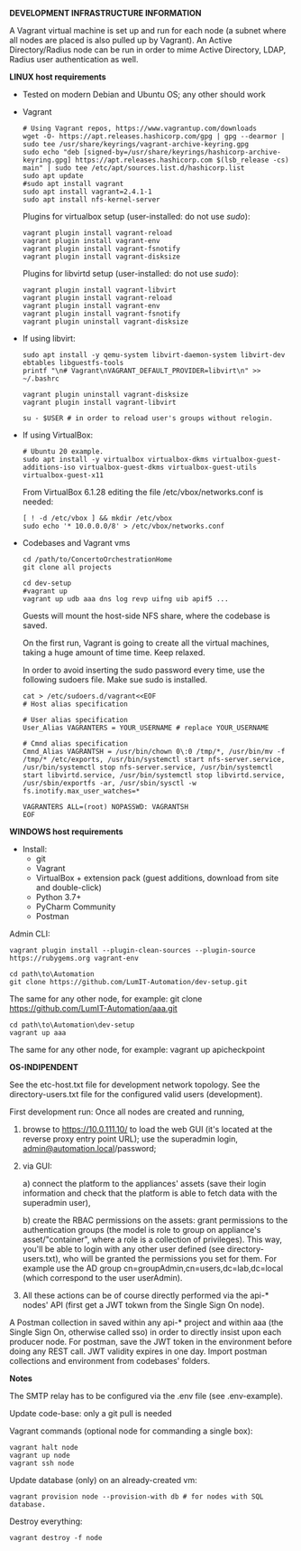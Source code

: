 **DEVELOPMENT INFRASTRUCTURE INFORMATION**

A Vagrant virtual machine is set up and run for each node (a subnet where all nodes are placed is also pulled up by Vagrant). An Active Directory/Radius node can be run in order to mime Active Directory, LDAP, Radius user authentication as well.

**LINUX host requirements**
- Tested on modern Debian and Ubuntu OS; any other should work
- Vagrant
         
      # Using Vagrant repos, https://www.vagrantup.com/downloads	 
      wget -O- https://apt.releases.hashicorp.com/gpg | gpg --dearmor | sudo tee /usr/share/keyrings/vagrant-archive-keyring.gpg
      sudo echo "deb [signed-by=/usr/share/keyrings/hashicorp-archive-keyring.gpg] https://apt.releases.hashicorp.com $(lsb_release -cs) main" | sudo tee /etc/apt/sources.list.d/hashicorp.list
      sudo apt update
      #sudo apt install vagrant
      sudo apt install vagrant=2.4.1-1
      sudo apt install nfs-kernel-server

     Plugins for virtualbox setup (user-installed: do not use _sudo_):
     
      vagrant plugin install vagrant-reload
      vagrant plugin install vagrant-env
      vagrant plugin install vagrant-fsnotify
      vagrant plugin install vagrant-disksize
      
     Plugins for libvirtd setup (user-installed: do not use _sudo_):

      vagrant plugin install vagrant-libvirt
      vagrant plugin install vagrant-reload
      vagrant plugin install vagrant-env
      vagrant plugin install vagrant-fsnotify
      vagrant plugin uninstall vagrant-disksize

- If using libvirt:

      sudo apt install -y qemu-system libvirt-daemon-system libvirt-dev ebtables libguestfs-tools
      printf "\n# Vagrant\nVAGRANT_DEFAULT_PROVIDER=libvirt\n" >> ~/.bashrc

      vagrant plugin uninstall vagrant-disksize
      vagrant plugin install vagrant-libvirt

      su - $USER # in order to reload user's groups without relogin.

- If using VirtualBox:
        
      # Ubuntu 20 example.
      sudo apt install -y virtualbox virtualbox-dkms virtualbox-guest-additions-iso virtualbox-guest-dkms virtualbox-guest-utils virtualbox-guest-x11

  From VirtualBox 6.1.28 editing the file /etc/vbox/networks.conf is needed:

      [ ! -d /etc/vbox ] && mkdir /etc/vbox
      sudo echo '* 10.0.0.0/8' > /etc/vbox/networks.conf

- Codebases and Vagrant vms

      cd /path/to/ConcertoOrchestrationHome
      git clone all projects

      cd dev-setup
      #vagrant up
      vagrant up udb aaa dns log revp uifng uib apif5 ...
      
    Guests will mount the host-side NFS share, where the codebase is saved.
	
    On the first run, Vagrant is going to create all the virtual machines, taking a huge amount of time time. Keep relaxed.

    In order to avoid inserting the sudo password every time, use the following sudoers file. Make sue sudo is installed.
    
      cat > /etc/sudoers.d/vagrant<<EOF
      # Host alias specification

      # User alias specification
      User_Alias VAGRANTERS = YOUR_USERNAME # replace YOUR_USERNAME

      # Cmnd alias specification
      Cmnd_Alias VAGRANTSH = /usr/bin/chown 0\:0 /tmp/*, /usr/bin/mv -f /tmp/* /etc/exports, /usr/bin/systemctl start nfs-server.service, /usr/bin/systemctl stop nfs-server.service, /usr/bin/systemctl start libvirtd.service, /usr/bin/systemctl stop libvirtd.service, /usr/sbin/exportfs -ar, /usr/sbin/sysctl -w fs.inotify.max_user_watches=*

      VAGRANTERS ALL=(root) NOPASSWD: VAGRANTSH
      EOF



**WINDOWS host requirements**
- Install:
    * git
    * Vagrant    
    * VirtualBox + extension pack (guest additions, download from site and double-click)
    * Python 3.7+
    * PyCharm Community
    * Postman

Admin CLI:

    vagrant plugin install --plugin-clean-sources --plugin-source https://rubygems.org vagrant-env

    cd path\to\Automation
    git clone https://github.com/LumIT-Automation/dev-setup.git
The same for any other node, for example: git clone https://github.com/LumIT-Automation/aaa.git

    cd path\to\Automation\dev-setup
    vagrant up aaa
The same for any other node, for example: vagrant up apicheckpoint



**OS-INDIPENDENT**

See the etc-host.txt file for development network topology.
See the directory-users.txt file for the configured valid users (development).

First development run:
    Once all nodes are created and running,

 1. browse to https://10.0.111.10/ to load the web GUI (it's located at the reverse proxy entry point URL); use the superadmin login, admin@automation.local/password;
            
 2. via GUI: 
 
    a) connect the platform to the appliances' assets (save their login information and check that the platform is able to fetch data with the superadmin user), 
    
    b) create the RBAC permissions on the assets: grant permissions to the authentication groups (the model is role to group on appliance's asset/"container", where a role is a collection of privileges). This way, you'll be able to login with any other user defined (see directory-users.txt), who will be granted the permissions you set for them. For example use the AD group cn=groupAdmin,cn=users,dc=lab,dc=local (which correspond to the user userAdmin).
 4. All these actions can be of course directly performed via the api-* nodes' API (first get a JWT tokwn from the Single Sign On node).

A Postman collection in saved within any api-* project and within aaa (the Single Sign On, otherwise called sso) in order to directly insist upon each producer node. For postman, save the JWT token in the environment before doing any REST call. JWT validity expires in one day.
Import postman collections and environment from codebases' folders.



**Notes**

The SMTP relay has to be configured via the .env file (see .env-example).
    
Update code-base: only a git pull is needed

Vagrant commands (optional node for commanding a single box):

    vagrant halt node
    vagrant up node
    vagrant ssh node

Update database (only) on an already-created vm: 

    vagrant provision node --provision-with db # for nodes with SQL database.

Destroy everything:

    vagrant destroy -f node

